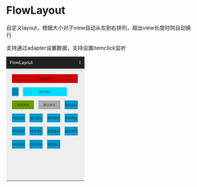 # FlowLayout
自定义layout，根据大小对子view自动从左到右排列，超出view长度时则自动换行


支持通过adapter设置数据，支持设置itemclick监听


![image](https://github.com/yunyeLoveYoona/FlowLayout/blob/master/app/src/main/res/drawable-mdpi/QQ%E6%88%AA%E5%9B%BE20150916150932.png)
